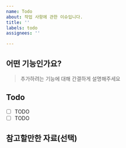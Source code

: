 ```yaml
---
name: Todo
about: 작업 사항에 관한 이슈입니다.
title: ''
labels: todo
assignees: ''

---
```


## 어떤 기능인가요?

> 추가하려는 기능에 대해 간결하게 설명해주세요

## Todo

- [ ] TODO
- [ ] TODO

## 참고할만한 자료(선택)
